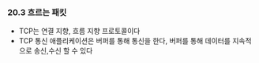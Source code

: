 ### 20.3 흐르는 패킷
* TCP는 연결 지향, 흐름 지향 프로토콜이다
* TCP 통신 애플리케이션은 버퍼를 통해 통신을 한다, 버퍼를 통해 데이터를 지속적으로 송신,수신 할 수 있다

